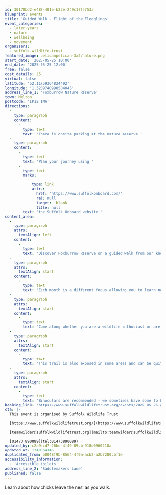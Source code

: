 ```yaml
---
id: 30170bd2-e487-401e-b23e-249c17fa753a
blueprint: events
title: 'Guided Walk - Flight of the Fledglings'
event_categories:
  - later-years
  - nature
  - wellbeing
  - movement
organisers:
  - suffolk-wildlife-trust
featured_image: pelicanpelican-3x2/nature.png
start_date: '2025-05-25 10:00'
end_date: '2025-05-25 12:00'
free: false
cost_details: £5
virtual: false
latitude: '52.11759364824492'
longitude: '1.3209740998584045'
address_line_1: 'Foxburrow Nature Reserve'
town: Melton
postcode: 'IP12 1NA'
directions:
  -
    type: paragraph
    content:
      -
        type: text
        text: 'There is onsite parking at the nature reserve.'
  -
    type: paragraph
    content:
      -
        type: text
        text: 'Plan your journey using '
      -
        type: text
        marks:
          -
            type: link
            attrs:
              href: 'https://www.suffolkonboard.com/'
              rel: null
              target: _blank
              title: null
        text: 'the Suffolk Onboard website.'
content_area:
  -
    type: paragraph
    attrs:
      textAlign: left
    content:
      -
        type: text
        text: 'Discover Foxburrow Reserve on a guided walk from our knowledgeable wildlife guide Margaret. Both will take you through the mosaic that is Foxburrow Reserve.'
  -
    type: paragraph
    attrs:
      textAlign: start
    content:
      -
        type: text
        text: 'Each month is a different focus allowing you to learn new things and experience the seasonal change. We meet on the fourth Sunday of the month.'
  -
    type: paragraph
    attrs:
      textAlign: start
    content:
      -
        type: text
        text: 'Come along whether you are a wildlife enthusiast or are looking to improve your ID skills, everyone of all ages is welcome. We shall be exploring predominantly our red route which is a grass path and can be muddy in places. '
  -
    type: paragraph
    attrs:
      textAlign: start
    content:
      -
        type: text
        text: 'This trail is also exposed in some areas and can be quite hot during the summer months or windy/wet at other times so please dress for the outdoors.'
  -
    type: paragraph
    attrs:
      textAlign: start
    content:
      -
        type: text
        text: 'Binoculars are recommended - we sometimes have some to borrow.'
booking_link: 'https://www.suffolkwildlifetrust.org/events/2025-05-25-guided-monthly-walk-flight-fledglings'
cta: |-
  This event is organised by Suffolk Wildlife Trust

  [https://www.suffolkwildlifetrust.org/](https://www.suffolkwildlifetrust.org/)

  [teamwilder@suffolkwildlifetrust.org](mailto:teamwilder@suffolkwildlifetrust.org)

  [01473 890089](tel:01473890089)
updated_by: c2a9acd7-26be-4f49-89cb-918d0960210a
updated_at: 1740664346
duplicated_from: b0048f9b-8564-4f9a-acb2-a2b7280cbf1e
accessibility_information:
  - 'Accessible toilets'
address_line_2: 'Saddlemakers Lane'
published: false
---
```

Learn about how chicks leave the nest as you walk.